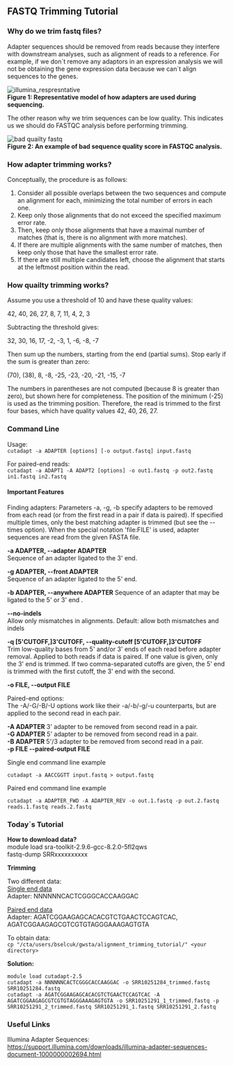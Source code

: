 ## FASTQ Trimming Tutorial  

### Why do we trim fastq files?

Adapter sequences should be removed from reads because they interfere with downstream analyses, such as alignment of reads to a reference. For example, if we don\`t remove any adaptors in an expression analysis we will not be obtaining the gene expression data because we can\`t align sequences to the genes.

![illumina_respresntative](https://supportassets.illumina.com/content/dam/illumina-support/images/bulletins/PEcell1.png 'MiSeq, HiSeq 2000/2500 and NovaSeq paired-end flow cell' )  
**Figure 1: Representative model of how adapters are used during sequencing.**

The other reason why we trim sequences can be low quality. This indicates us we should do FASTQC analysis before performing trimming. 

![bad quailty fastq](https://www.bioinformatics.babraham.ac.uk/projects/fastqc/fastqc.png)  
**Figure 2: An example of bad sequence quality score in FASTQC analysis.**

### How adapter trimming works?
Conceptually, the procedure is as follows:

1. Consider all possible overlaps between the two sequences and compute an alignment for each, minimizing the total number of errors in each one.
2. Keep only those alignments that do not exceed the specified maximum error rate.
3. Then, keep only those alignments that have a maximal number of matches (that is, there is no alignment with more matches).
4. If there are multiple alignments with the same number of matches, then keep only those that have the smallest error rate.
5. If there are still multiple candidates left, choose the alignment that starts at the leftmost position within the read.  

### How quailty trimming works?
Assume you use a threshold of 10 and have these quality values:

42, 40, 26, 27, 8, 7, 11, 4, 2, 3

Subtracting the threshold gives:

32, 30, 16, 17, -2, -3, 1, -6, -8, -7

Then sum up the numbers, starting from the end (partial sums). Stop early if the sum is greater than zero:

(70), (38), 8, -8, -25, -23, -20, -21, -15, -7

The numbers in parentheses are not computed (because 8 is greater than zero), but shown here for completeness. The position of the minimum (-25) is used as the trimming position. Therefore, the read is trimmed to the first four bases, which have quality values 42, 40, 26, 27.

### Command Line  

Usage:  
`cutadapt -a ADAPTER [options] [-o output.fastq] input.fastq`

For paired-end reads:  
`cutadapt -a ADAPT1 -A ADAPT2 [options] -o out1.fastq -p out2.fastq in1.fastq in2.fastq`

#### Important Features


Finding adapters:
  Parameters -a, -g, -b specify adapters to be removed from each read (or
  from the first read in a pair if data is paired). If specified multiple
  times, only the best matching adapter is trimmed (but see the --times
  option). When the special notation 'file:FILE' is used, adapter sequences
  are read from the given FASTA file.

  **-a ADAPTER, --adapter ADAPTER**  
						Sequence of an adapter ligated to the 3' end.

  **-g ADAPTER, --front ADAPTER**  
                        Sequence of an adapter ligated to the 5' end.

  **-b ADAPTER, --anywhere ADAPTER**
                        Sequence of an adapter that may be ligated to the 5'
                        or 3' end .

  **--no-indels**  
  Allow only mismatches in alignments. Default: allow both mismatches and indels
						
  **-q [5'CUTOFF,]3'CUTOFF, --quality-cutoff [5'CUTOFF,]3'CUTOFF**  
                        Trim low-quality bases from 5' and/or 3' ends of each
                        read before adapter removal. Applied to both reads if
                        data is paired. If one value is given, only the 3' end
                        is trimmed. If two comma-separated cutoffs are given,
                        the 5' end is trimmed with the first cutoff, the 3'
                        end with the second.

  **-o FILE, --output FILE**

Paired-end options:  
  The -A/-G/-B/-U options work like their -a/-b/-g/-u counterparts, but are  
  applied to the second read in each pair.

  **-A ADAPTER**            3' adapter to be removed from second read in a pair.  
  **-G ADAPTER**            5' adapter to be removed from second read in a pair.  
  **-B ADAPTER**            5'/3 adapter to be removed from second read in a pair.  
  **-p FILE --paired-output FILE**	
                        

Single end command line example

``cutadapt -a AACCGGTT input.fastq > output.fastq``

Paired end command line example

``cutadapt -a ADAPTER_FWD -A ADAPTER_REV -o out.1.fastq -p out.2.fastq reads.1.fastq reads.2.fastq``

### Today\`s Tutorial
**How to download data?**  
module load sra-toolkit-2.9.6-gcc-8.2.0-5fl2qws  
fastq-dump SRRxxxxxxxxxx

**Trimming**

Two different data:  
[Single end data](https://www.ncbi.nlm.nih.gov/geo/query/acc.cgi?acc=GSM4114778)  
Adapter: NNNNNNCACTCGGGCACCAAGGAC

[Paired end data](https://www.ncbi.nlm.nih.gov/geo/query/acc.cgi?acc=GSM4114785)  
Adapter: AGATCGGAAGAGCACACGTCTGAACTCCAGTCAC, AGATCGGAAGAGCGTCGTGTAGGGAAAGAGTGTA

To obtain data:  
 `cp "/cta/users/bselcuk/gwsta/alignment_trimming_tutorial/" <your directory>`

**Solution:**  


`module load cutadapt-2.5`  
`cutadapt -a NNNNNNCACTCGGGCACCAAGGAC -o SRR10251284_trimmed.fastq SRR10251284.fastq`    
`cutadapt -a AGATCGGAAGAGCACACGTCTGAACTCCAGTCAC -A AGATCGGAAGAGCGTCGTGTAGGGAAAGAGTGTA -o SRR10251291_1_trimmed.fastq -p SRR10251291_2_trimmed.fastq SRR10251291_1.fastq SRR10251291_2.fastq`  


### Useful Links  
Illumina Adapter Sequences:  
https://support.illumina.com/downloads/illumina-adapter-sequences-document-1000000002694.html


